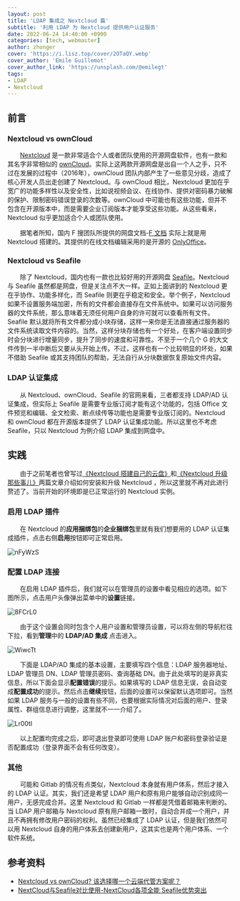 ```yaml
---
layout: post
title: 'LDAP 集成之 Nextcloud 篇'
subtitle: '利用 LDAP 为 Nextcloud 提供用户认证服务'
date: 2022-06-24 14:40:00 +0900
categories: [tech, webmaster]
author: zhonger
cover: 'https://i.lisz.top/cover/2OTaQY.webp'
cover_author: 'Emile Guillemot'
cover_author_link: 'https://unsplash.com/@emilegt'
tags:  
- LDAP
- Nextcloud
---
```


## 前言

### Nextcloud vs ownCloud

&emsp;&emsp;[Nextcloud](https://nextcloud.com) 是一款非常适合个人或者团队使用的开源网盘软件，也有一款和其名字非常相似的 [ownCloud](https://owncloud.com)。实际上这两款开源网盘是出自一个人之手，只不过在发展的过程中（2016年），ownCloud 团队内部产生了一些意见分歧，造成了核心开发人员出走创建了 Nextcloud。与 ownCloud 相比，Nextcloud 更加在乎宽广的功能多样性以及安全性，比如说视频会议、在线协作、提供对密码暴力破解的保护、限制密码错误登录的次数等。ownCloud 中可能也有这些功能，但并不包含在开源版本中，而是需要企业订阅版本才能享受这些功能。从这些看来，Nextcloud 似乎更加适合个人或团队使用。

&emsp;&emsp;据笔者所知，国内 F 搜团队所提供的网盘文档-[F 文档](https:/fdocs.cn) 实际上就是用 Nextcloud 搭建的。其提供的在线文档编辑采用的是开源的 [OnlyOffice](https://www.onlyoffice.com)。

### Nextcloud vs Seafile

&emsp;&emsp;除了 Nextcloud，国内也有一款也比较好用的开源网盘 [Seafile](https://www.seafile.com)。Nextcloud 与 Seafile 虽然都是网盘，但是关注点不大一样。正如上面讲到的 Nextcloud 更在乎协作、功能多样化，而 Seafile 则更在乎稳定和安全。举个例子，Nextcloud 如果不设置服务端加密，所有的文件都会直接存在文件系统中。如果可以访问服务器的文件系统，那么意味着无须任何用户自身的许可就可以查看所有文件。Seafile 默认就将所有文件都分成小块存储，这样一来你是无法直接通过服务器的文件系统读取文件内容的。当然，这样分块存储也有一个好处，在客户端设置同步时会分块进行增量同步，提升了同步的速度和可靠性。不至于一个几个 G 的大文件传到一半中断后又要从头开始上传。不过，这样也有一个比较明显的坏处，如果不借助 Seafile 或其支持团队的帮助，无法自行从分块数据恢复原始文件内容。

### LDAP 认证集成

&emsp;&emsp;从 Nextcloud、ownCloud、Seafile 的官网来看，三者都支持 LDAP/AD 认证集成，但实际上 Seafile 是需要专业版订阅才能有这个功能的，包括 Office 文件预览和编辑、全文检索、断点续传等功能也是需要专业版订阅的。Nextcloud 和 ownCloud 都在开源版本提供了 LDAP 认证集成功能。所以这里也不考虑 Seafile，只以 Nextcloud 为例介绍 LDAP 集成到网盘中。

## 实践

&emsp;&emsp;由于之前笔者也曾写过[《Nextcloud 搭建自己的云盘》](../docker/nextcloud.html)和[《Nextcloud 升级那些事儿》](nextcloud-upgrade.html)两篇文章介绍如何安装和升级 Nextcloud ，所以这里就不再对此进行赘述了。当前开始的环境即是已正常运行的 Nextcloud 实例。

### 启用 LDAP 插件

&emsp;&emsp;在 Nextcloud 的**应用捆绑包**的**企业捆绑包**里就有我们想要用的 LDAP 认证集成插件，点击右侧**启用**按钮即可正常启用。

![nFyWzS](https://i.lisz.top/blog/nFyWzS.webp)

### 配置 LDAP 连接

&emsp;&emsp;在启用 LDAP 插件后，我们就可以在管理员的设置中看见相应的选项。如下图所示，点击用户头像弹出菜单中的**设置**链接。

![8FCrL0](https://i.lisz.top/blog/8FCrL0.webp)

&emsp;&emsp;由于这个设置会同时包含个人用户设置和管理员设置，可以将左侧的导航栏往下拉，看到**管理**中的 **LDAP/AD 集成** 点击进入。

![WiwcTt](https://i.lisz.top/blog/WiwcTt.webp)

&emsp;&emsp;下面是 LDAP/AD 集成的基本设置，主要填写四个信息：LDAP 服务器地址、LDAP 管理员 DN、LDAP 管理员密码、查询基础 DN。由于此处填写的是非真实信息，所以下面会显示**配置错误**的提示。如果填写的 LDAP 信息无误，会自动变成**配置成功**的提示。然后点击**继续**按钮，后面的设置可以保留默认选项即可。当然如果 LDAP 服务与一般的设置有些不同，也要根据实际情况对后面的用户、登录属性、群组信息进行调整，这里就不一一介绍了。

![Lr00tl](https://i.lisz.top/blog/Lr00tl.webp)

&emsp;&emsp;以上配置均完成之后，即可退出登录即可使用 LDAP 账户和密码登录验证是否配置成功（登录界面不会有任何改变）。

### 其他

&emsp;&emsp;可能和 Gitlab 的情况有点类似，Nextcloud 本身就有用户体系，然后才接入的 LDAP 认证。其实，我们还是希望 LDAP 用户和原有用户能够自动识别成同一用户，无感完成合并。这里 Nextcloud 和 Gitlab 一样都是凭借着邮箱来判断的。当 LDAP 用户邮箱与 Nextcloud 原有用户邮箱一致时，自动合并成一个用户，并且不再拥有修改用户密码的权利。虽然已经集成了 LDAP 认证，但是我们依然可以用 Nextcloud 自身的用户体系去创建新用户，这其实也是两个用户体系、一个软件系统。

## 参考资料

- [Nextcloud vs ownCloud? 该选择哪一个云端代管方案呢？](https://news.gandi.net/zh-hans/2021/05/nextcloud-vs-owncloud-which-cloud-solution-should-you-choose/)
- [NextCloud与Seafile对比使用-NextCloud各项全能 Seafile优势突出](https://wzfou.com/nextcloud-seafile/)
